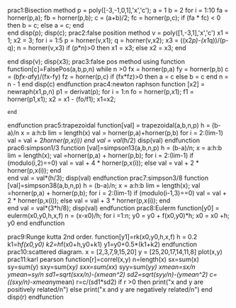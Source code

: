 prac1:Bisection method
p = poly([-3,-1,0,1],'x','c');
a = 1
b = 2
for i = 1:10
    fa = horner(p,a);
    fb = horner(p,b);
    c = (a+b)/2;
    fc = horner(p,c);
    if (fa * fc) < 0 then
        b = c;
    else 
        a = c;
    end    
end
disp(p);
disp(c);
prac2:false position method
v = poly([1,-3,1],'x','c')
x1 = 1;
x2 = 3;
for i = 1:5
   p = horner(v,x1);
    q = horner(v,x2);
    x3 = ((x2*p)-(x1*q))/(p-q);
    n = horner(v,x3)
    if (p*n)>0 then
        x1 = x3;
    else
        x2 = x3;
    end
    
end
disp(v);
disp(x3);
prac3:false pos method using function
function[c]=FalsePos(a,b,p,n)
    while n >0
        fx = horner(p,a)
        fy = horner(p,b)
        c = (b*fx-a*fy)/(fx-fy)
        fz = horner(p,c)
        if (fx*fz)>0 then 
            a = c
        else
            b = c
        end 
        n = n - 1
    end
    disp(c)
endfunction
prac4:newton raphson
function [x2] = newraph(x1,p,n)
    p1 = derivat(p);
    for i = 1:n
        fo = horner(p,x1);
        f1 = horner(p1,x1);
        x2 = x1 - (fo/f1);
        x1=x2;
        
    end
endfunction
prac5:trapezoidal
function[val] = trapezoidal(a,b,n,p)
    h = (b-a)/n
    x = a:h:b
    lim = length(x)
    val = horner(p,a)+horner(p,b)
    for i = 2:(lim-1)
        val = val + 2*horner(p,x(i))
    end
    val = val*(h/2)
    disp(val)
endfunction
prac6:simpson1/3
function [val]=simpson13(a,b,n,p)
    h = (b-a)/n;
    x = a:h:b
    lim = length(x);
    val =horner(p,a) + horner(p,b);
    for i = 2:(lim-1)
        if (modulo(i,2)==0)
            val = val + 4 * horner(p,x(i));
        else
            val = val + 2 * horner(p,x(i));
        end    
    end
    val = val*(h/3);
    disp(val)
endfunction
prac7:simpson3/8
function [val]=simpson38(a,b,n,p)
    h = (b-a)/n;
    x = a:h:b
    lim = length(x);
    val =horner(p,a) + horner(p,b);
    for i = 2:(lim-1)
        if (modulo(i-1,3)==0)
            val = val + 2 * horner(p,x(i));
        else
            val = val + 3 * horner(p,x(i));
        end    
    end
    val = val*(3*h/8);
    disp(val)
endfunction
prac8:Eulerm
function[y0] = eulerm(x0,y0,h,x,f)
    n = (x-x0)/h;
    for i =1:n;
        y0 = y0 + f(x0,y0)*h;
        x0 = x0 +h;
        y0
    end
endfunction

prac9:Runge kutta 2nd order. 
function[y1]=rk(x0,y0,h,x,f)
    h = 0.2
    k1=h*f(x0,y0)
    k2=h*f(x0+h,y0+k1)
    y1=y0+0.5*(k1+k2)
endfunction
prac10:scattered diagram.
x = [2,3,7,9,15,20]
y = [25,20,17,14,11,8]
plot(x,y)
prac11:karl pearson
function[r]=correl(x,y)
    n=length(x)
    sx=sum(x)
    sy=sum(y)
    sxy=sum(x*y)
    sxx=sum(x*x)
    syy=sum(y*y)
    xmean=sx/n
    ymean=sy/n
    sd1=sqrt(sxx/n)-(xmean^2)
    sd2=sqrt(syy/n)-(ymean^2)
    c=((sxy/n)-xmean*ymean)
    r=c/(sd1*sd2)
    if r >0 then
        print("x and y are positively related/n")
    else
        print("x and y are negatively related/n")
    end
    disp(r)
endfunction


